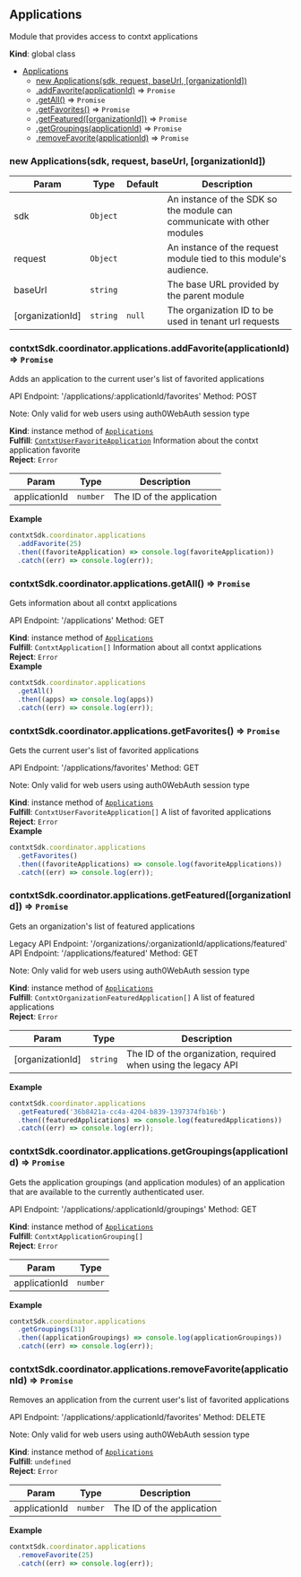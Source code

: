<a name="Applications"></a>

## Applications
Module that provides access to contxt applications

**Kind**: global class  

* [Applications](#Applications)
    * [new Applications(sdk, request, baseUrl, [organizationId])](#new_Applications_new)
    * [.addFavorite(applicationId)](#Applications+addFavorite) ⇒ <code>Promise</code>
    * [.getAll()](#Applications+getAll) ⇒ <code>Promise</code>
    * [.getFavorites()](#Applications+getFavorites) ⇒ <code>Promise</code>
    * [.getFeatured([organizationId])](#Applications+getFeatured) ⇒ <code>Promise</code>
    * [.getGroupings(applicationId)](#Applications+getGroupings) ⇒ <code>Promise</code>
    * [.removeFavorite(applicationId)](#Applications+removeFavorite) ⇒ <code>Promise</code>

<a name="new_Applications_new"></a>

### new Applications(sdk, request, baseUrl, [organizationId])

| Param | Type | Default | Description |
| --- | --- | --- | --- |
| sdk | <code>Object</code> |  | An instance of the SDK so the module can communicate with other modules |
| request | <code>Object</code> |  | An instance of the request module tied to this module's audience. |
| baseUrl | <code>string</code> |  | The base URL provided by the parent module |
| [organizationId] | <code>string</code> | <code>null</code> | The organization ID to be used in tenant url requests |

<a name="Applications+addFavorite"></a>

### contxtSdk.coordinator.applications.addFavorite(applicationId) ⇒ <code>Promise</code>
Adds an application to the current user's list of favorited applications

API Endpoint: '/applications/:applicationId/favorites'
Method: POST

Note: Only valid for web users using auth0WebAuth session type

**Kind**: instance method of [<code>Applications</code>](#Applications)  
**Fulfill**: [<code>ContxtUserFavoriteApplication</code>](./Typedefs.md#ContxtUserFavoriteApplication) Information about the contxt application favorite  
**Reject**: <code>Error</code>  

| Param | Type | Description |
| --- | --- | --- |
| applicationId | <code>number</code> | The ID of the application |

**Example**  
```js
contxtSdk.coordinator.applications
  .addFavorite(25)
  .then((favoriteApplication) => console.log(favoriteApplication))
  .catch((err) => console.log(err));
```
<a name="Applications+getAll"></a>

### contxtSdk.coordinator.applications.getAll() ⇒ <code>Promise</code>
Gets information about all contxt applications

API Endpoint: '/applications'
Method: GET

**Kind**: instance method of [<code>Applications</code>](#Applications)  
**Fulfill**: <code>ContxtApplication[]</code> Information about all contxt applications  
**Reject**: <code>Error</code>  
**Example**  
```js
contxtSdk.coordinator.applications
  .getAll()
  .then((apps) => console.log(apps))
  .catch((err) => console.log(err));
```
<a name="Applications+getFavorites"></a>

### contxtSdk.coordinator.applications.getFavorites() ⇒ <code>Promise</code>
Gets the current user's list of favorited applications

API Endpoint: '/applications/favorites'
Method: GET

Note: Only valid for web users using auth0WebAuth session type

**Kind**: instance method of [<code>Applications</code>](#Applications)  
**Fulfill**: <code>ContxtUserFavoriteApplication[]</code> A list of favorited applications  
**Reject**: <code>Error</code>  
**Example**  
```js
contxtSdk.coordinator.applications
  .getFavorites()
  .then((favoriteApplications) => console.log(favoriteApplications))
  .catch((err) => console.log(err));
```
<a name="Applications+getFeatured"></a>

### contxtSdk.coordinator.applications.getFeatured([organizationId]) ⇒ <code>Promise</code>
Gets an organization's list of featured applications

Legacy API Endpoint: '/organizations/:organizationId/applications/featured'
API Endpoint: '/applications/featured'
Method: GET

Note: Only valid for web users using auth0WebAuth session type

**Kind**: instance method of [<code>Applications</code>](#Applications)  
**Fulfill**: <code>ContxtOrganizationFeaturedApplication[]</code> A list of featured applications  
**Reject**: <code>Error</code>  

| Param | Type | Description |
| --- | --- | --- |
| [organizationId] | <code>string</code> | The ID of the organization, required when using the legacy API |

**Example**  
```js
contxtSdk.coordinator.applications
  .getFeatured('36b8421a-cc4a-4204-b839-1397374fb16b')
  .then((featuredApplications) => console.log(featuredApplications))
  .catch((err) => console.log(err));
```
<a name="Applications+getGroupings"></a>

### contxtSdk.coordinator.applications.getGroupings(applicationId) ⇒ <code>Promise</code>
Gets the application groupings (and application modules) of an application
that are available to the currently authenticated user.

API Endpoint: '/applications/:applicationId/groupings'
Method: GET

**Kind**: instance method of [<code>Applications</code>](#Applications)  
**Fulfill**: <code>ContxtApplicationGrouping[]</code>  
**Reject**: <code>Error</code>  

| Param | Type |
| --- | --- |
| applicationId | <code>number</code> | 

**Example**  
```js
contxtSdk.coordinator.applications
  .getGroupings(31)
  .then((applicationGroupings) => console.log(applicationGroupings))
  .catch((err) => console.log(err));
```
<a name="Applications+removeFavorite"></a>

### contxtSdk.coordinator.applications.removeFavorite(applicationId) ⇒ <code>Promise</code>
Removes an application from the current user's list of favorited applications

API Endpoint: '/applications/:applicationId/favorites'
Method: DELETE

Note: Only valid for web users using auth0WebAuth session type

**Kind**: instance method of [<code>Applications</code>](#Applications)  
**Fulfill**: <code>undefined</code>  
**Reject**: <code>Error</code>  

| Param | Type | Description |
| --- | --- | --- |
| applicationId | <code>number</code> | The ID of the application |

**Example**  
```js
contxtSdk.coordinator.applications
  .removeFavorite(25)
  .catch((err) => console.log(err));
```
